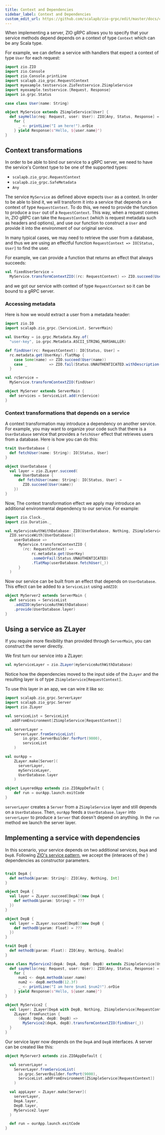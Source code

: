 ```yaml
---
title: Context and Dependencies
sidebar_label: Context and Dependencies
custom_edit_url: https://github.com/scalapb/zio-grpc/edit/master/docs/context.md
---
```


When implementing a server, ZIO gRPC allows you to specify that your service
methods depend depends on a context of type `Context` which can be any Scala type.

For example, we can define a service with handlers that expect a context of type `User` for each request:

```scala mdoc
import zio.ZIO
import zio.Console
import zio.Console.printLine
import scalapb.zio_grpc.RequestContext
import myexample.testservice.ZioTestservice.ZSimpleService
import myexample.testservice.{Request, Response}
import io.grpc.Status

case class User(name: String)

object MyService extends ZSimpleService[User] {
  def sayHello(req: Request, user: User): ZIO[Any, Status, Response] =
    for {
      _ <- printLine("I am here!").orDie
    } yield Response(s"Hello, ${user.name}")
}
```

## Context transformations

In order to be able to bind our service to a gRPC server, we need to have the
service's Context type to be one of the supported types:
* `scalapb.zio_grpc.RequestContext`
* `scalapb.zio_grpc.SafeMetadata`
* `Any`

The service `MyService` as defined above expects `User` as a context. In order to be able to bind it, we will transform it into a service that depends on a context of type `RequestContext`. To do this, we need to provide the function to produce a `User` out of a `RequestContext`. This way, when a request comes in, ZIO gRPC can take the `RequestContext` (which is request metadata such as headers and options), and use our function to construct a `User` and provide it into the environment of our original service.

In many typical cases, we may need to retrieve the user from a database, and thus we are using an effectful function `RequestContext => IO[Status, User]` to find the user.

For example, we can provide a function that returns an effect that always succeeds:

```scala mdoc
val fixedUserService =
  MyService.transformContextZIO((rc: RequestContext) => ZIO.succeed(User("foo")))
```

and we got our service with context of type `RequestContext` so it can be bound to a gRPC server.

### Accessing metadata

Here is how we would extract a user from a metadata header:
```scala mdoc
import zio.IO
import scalapb.zio_grpc.{ServiceList, ServerMain}

val UserKey = io.grpc.Metadata.Key.of(
  "user-key", io.grpc.Metadata.ASCII_STRING_MARSHALLER)

def findUser(rc: RequestContext): IO[Status, User] =
  rc.metadata.get(UserKey).flatMap {
    case Some(name) => ZIO.succeed(User(name))
    case _          => ZIO.fail(Status.UNAUTHENTICATED.withDescription("No access!"))
  }

val rcService =
  MyService.transformContextZIO(findUser)

object MyServer extends ServerMain {
  def services = ServiceList.add(rcService)
}
```

### Context transformations that depends on a service

A context transformation may introduce a dependency on another service. For example, you
may want to organize your code such that there is a `UserDatabase` service that provides
a `fetchUser` effect that retrieves users from a database. Here is how you can do this:

```scala mdoc
trait UserDatabase {
  def fetchUser(name: String): IO[Status, User]
}

object UserDatabase {
  val layer = zio.ZLayer.succeed(
    new UserDatabase {
      def fetchUser(name: String): IO[Status, User] =
        ZIO.succeed(User(name))
    })
}
```

Now, The context transformation effect we apply may introduce an additional environmental dependency to our service. For example:
```scala mdoc
import zio.Clock._
import zio.Duration._

val myServiceAuthWithDatabase: ZIO[UserDatabase, Nothing, ZSimpleService[RequestContext]] =
  ZIO.serviceWith[UserDatabase](
    userDatabase =>
      MyService.transformContextZIO {
        (rc: RequestContext) =>
            rc.metadata.get(UserKey)
            .someOrFail(Status.UNAUTHENTICATED)
            .flatMap(userDatabase.fetchUser(_))
      }
  )
```

Now our service can be built from an effect that depends on `UserDatabase`. This effect can be
added to a `ServiceList` using `addZIO`:

```scala mdoc
object MyServer2 extends ServerMain {
  def services = ServiceList
    .addZIO(myServiceAuthWithDatabase)
    .provide(UserDatabase.layer)
}
```

## Using a service as ZLayer

If you require more flexibility than provided through `ServerMain`, you can construct
the server directly.

We first turn our service into a ZLayer:

```scala mdoc
val myServiceLayer = zio.ZLayer(myServiceAuthWithDatabase)
```

Notice how the dependencies moved to the input side of the `ZLayer` and the resulting layer is of
type `ZSimpleService[RequestContext]`.

To use this layer in an app, we can wire it like so:

```scala mdoc
import scalapb.zio_grpc.ServerLayer
import scalapb.zio_grpc.Server
import zio.ZLayer

val serviceList = ServiceList
  .addFromEnvironment[ZSimpleService[RequestContext]]

val serverLayer =
    ServerLayer.fromServiceList(
        io.grpc.ServerBuilder.forPort(9000),
        serviceList
    )

val ourApp =
    ZLayer.make[Server](
      serverLayer,
      myServiceLayer,
      UserDatabase.layer
    )

object LayeredApp extends zio.ZIOAppDefault {
    def run = ourApp.launch.exitCode
}
```

`serverLayer` creates a `Server` from a `ZSimpleService` layer and still depends on a `UserDatabase`. Then, `ourApp` feeds a `UserDatabase.layer` into `serverLayer` to produce
a `Server` that doesn't depend on anything. In the `run` method we launch the server layer.

## Implementing a service with dependencies

In this scenario, your service depends on two additional services, `DepA` and `DepB`.  Following [ZIO's service pattern](https://zio.dev/reference/service-pattern/), we accept the (interaces of the ) dependencies as constructor parameters.

```scala mdoc

trait DepA {
  def methodA(param: String): ZIO[Any, Nothing, Int]
}

object DepA {
  val layer = ZLayer.succeed[DepA](new DepA {
    def methodA(param: String) = ???
  })
}

object DepB {
  val layer = ZLayer.succeed[DepB](new DepB {
    def methodB(param: Float) = ???
  })
}

trait DepB {
  def methodB(param: Float): ZIO[Any, Nothing, Double]
}

case class MyService2(depA: DepA, depB: DepB) extends ZSimpleService[User] {
  def sayHello(req: Request, user: User): ZIO[Any, Status, Response] =
    for {
      num1 <- depA.methodA(user.name)
      num2 <- depB.methodB(12.3f)
      _ <- printLine("I am here $num1 $num2!").orDie
    } yield Response(s"Hello, ${user.name}")
}

object MyService2 {
  val layer: ZLayer[DepA with DepB, Nothing, ZSimpleService[RequestContext]] =
    ZLayer.fromFunction {
      (depA: DepA, depB: DepB) =>
        MyService2(depA, depB).transformContextZIO(findUser(_))
  }
}
```

Our service layer now depends on the `DepA` and `DepB` interfaces. A server can be created like this:

```scala mdoc
object MyServer3 extends zio.ZIOAppDefault {

  val serverLayer =
    ServerLayer.fromServiceList(
      io.grpc.ServerBuilder.forPort(9000),
      ServiceList.addFromEnvironment[ZSimpleService[RequestContext]]
    )

  val appLayer = ZLayer.make[Server](
    serverLayer,
    DepA.layer,
    DepB.layer,
    MyService2.layer
  )

  def run = ourApp.launch.exitCode
}
```
